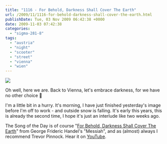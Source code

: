 ```yaml
---
title: "1116 - For Behold, Darkness Shall Cover The Earth"
url: /2009/11/1116-for-behold-darkness-shall-cover-the-earth.html
publishDate: Tue, 03 Nov 2009 06:42:38 +0000
date: 2009-11-03 07:42:38
categories: 
  - "sigma-281-8"
tags: 
  - "austria"
  - "night"
  - "scooter"
  - "street"
  - "vienna"
  - "wien"
---
```

<a target="_blank" href="https://d25zfm9zpd7gm5.cloudfront.net/1200x1200/2009/20091102_171051_ps.jpg"><img src="https://d25zfm9zpd7gm5.cloudfront.net/0600x0600/2009/20091102_171051_ps.jpg" /></a>

Oh well, here we are. Back to Vienna, let's embrace darkness, for we have no other choice 🙂

 I'm a little bit in a hurry. It's morning, I have just finished yesterday's image before I'm off to work - and outside snow is falling. It's early this years, this is already the second time, I hope it's just an interlude like two weeks ago.

The Song of the Day is of course "<a target="_blank" href="http://www.cpdl.org/wiki/index.php/Messiah#For_behold.2C_darkness_shall_cover">For Behold, Darkness Shall Cover The Earth</a>" from George Frideric Handel's "Messiah", and as (almost) always I recommend Trevor Pinnock. Hear it on <a target="_blank" href="http://www.youtube.com/watch?v=LJ79RQThn0g">YouTube</a>.
